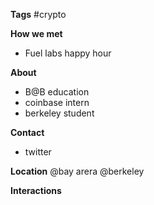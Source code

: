 **Tags**
#crypto 

**How we met**
- Fuel labs happy hour

**About**
- B@B education
- coinbase intern
- berkeley student

**Contact**
- twitter

**Location**
@bay arera
@berkeley

**Interactions**